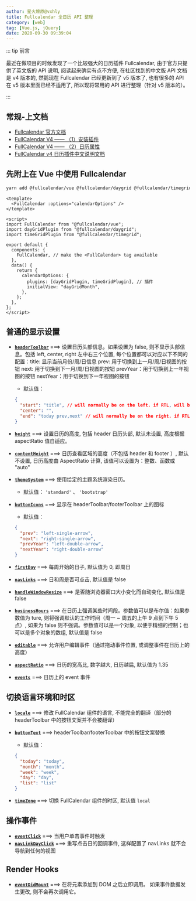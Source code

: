 ```yaml
---
author: 星火燎原@vxhly
title: Fullcalendar 全日历 API 整理
category: [web]
tag: [Vue.js, jQuery]
date: 2020-09-30 09:39:04
---
```


::: tip 前言

最近在做项目的时候发现了一个比较强大的日历插件 Fullcalendar, 由于官方只提供了英文版的 API 说明, 阅读起来确实有点不方便, 在社区找到的中文版 API 文档是 v4 版本的, 然鹅现在 Fullcalendar 已经更新到了 v5 版本了, 也有很多的 API 在 v5 版本里面已经不适用了, 所以现将常用的 API 进行整理（针对 v5 版本的）。

:::

<!-- more -->

## 常规-上文档

- [Fullcalendar 官方文档](https://fullcalendar.io/)
- [FullCalendar V4 —— （1）安装插件](https://www.jianshu.com/p/183d2fcec3fb)
- [FullCalendar V4 —— （2）日历属性](https://www.jianshu.com/p/9c9b9fb83337)
- [FullCalendar v4 日历插件中文说明文档](https://cloud.tencent.com/developer/article/1019452)

## 先附上在 Vue 中使用 Fullcalendar

```bash
yarn add @fullcalendar/vue @fullcalendar/daygrid @fullcalendar/timegrid
```

```vue
<template>
  <FullCalendar :options="calendarOptions" />
</template>

<script>
import FullCalendar from "@fullcalendar/vue";
import dayGridPlugin from "@fullcalendar/daygrid";
import timeGridPlugin from "@fullcalendar/timegrid";

export default {
  components: {
    FullCalendar, // make the <FullCalendar> tag available
  },
  data() {
    return {
      calendarOptions: {
        plugins: [dayGridPlugin, timeGridPlugin], // 插件
        initialView: "dayGridMonth",
      },
    };
  },
};
</script>
```

## 普通的显示设置

- [**`headerToolbar`**](https://fullcalendar.io/docs/headerToolbar) ===> 设置日历头部信息。如果设置为 false, 则不显示头部信息。包括 left, center, right 左中右三个位置, 每个位置都可以对应以下不同的配置：title: 显示当前月份/周/日信息 prev: 用于切换到上一月/周/日视图的按钮 next: 用于切换到下一月/周/日视图的按钮 prevYear：用于切换到上一年视图的按钮 nextYear：用于切换到下一年视图的按钮

  - 默认值：

  ```json
  {
    "start": "title", // will normally be on the left. if RTL, will be on the right
    "center": "",
    "end": "today prev,next" // will normally be on the right. if RTL, will be on the left
  }
  ```

- [**`height`**](https://fullcalendar.io/docs/height) ===> 设置日历的高度, 包括 header 日历头部, 默认未设置, 高度根据 aspectRatio 值自适应。
- [**`contentHeight`**](https://fullcalendar.io/docs/contentHeight) ===> 日历查看区域的高度（不包括 header 和 footer ）, 默认不设置, 日历高度由 AspectRatio 计算, 该值可以设置为：整数、函数或 "auto"
- [**`themeSystem`**](https://fullcalendar.io/docs/themeSystem) ===> 使用给定的主题系统渲染日历。
  - 默认值： `'standard'` 、 `'bootstrap'`
- [**`buttonIcons`**](https://fullcalendar.io/docs/buttonIcons) ===> 显示在 headerToolbar/footerToolbar 上的图标

  - 默认值：

  ```json
  {
    "prev": "left-single-arrow",
    "next": "right-single-arrow",
    "prevYear": "left-double-arrow",
    "nextYear": "right-double-arrow"
  }
  ```

- [**`firstDay`**](https://fullcalendar.io/docs/firstDay) ===> 每周开始的日子, 默认值为 0, 即周日
- [**`navLinks`**](https://fullcalendar.io/docs/navLinks) ===> 日和周是否可点击, 默认值是 false
- [**`handleWindowResize`**](https://fullcalendar.io/docs/handleWindowResize) ===> 是否随浏览器窗口大小变化而自动变化, 默认值是 false
- [**`businessHours`**](https://fullcalendar.io/docs/businessHours) ===> 在日历上强调某些时间段。参数值可以是布尔值：如果参数值为 ture, 则将强调默认的工作时间（周一 ~ 周五的上午 9 点到下午 5 点）, 如果为 false 则不强调。参数值可以是一个对象, 以便于精细的控制；也可以是多个对象的数组, 默认值是 false
- [**`editable`**](https://fullcalendar.io/docs/editable) ===> 允许用户编辑事件（通过拖动事件位置, 或调整事件在日历上的高度）
- [**`aspectRatio`**](https://fullcalendar.io/docs/aspectRatio) ===> 日历的宽高比, 数字越大, 日历越扁, 默认值为 1.35
- [**`events`**](https://fullcalendar.io/docs/events-array) ===> 日历上的 event 事件

## 切换语言环境和时区

- [**`locale`**](https://fullcalendar.io/docs/locale) ===> 修改 FullCalendar 组件的语言, 不能完全的翻译（部分的 headerToolbar 中的按钮文案并不会被翻译）
- [**`buttonText`**](https://fullcalendar.io/docs/buttonText) ===> headerToolbar/footerToolbar 中的按钮文案替换

  - 默认值：

  ```json
  {
    "today": "today",
    "month": "month",
    "week": "week",
    "day": "day",
    "list": "list"
  }
  ```

- [**`timeZone`**](https://fullcalendar.io/docs/timeZone) ===> 切换 FullCalendar 组件的时区, 默认值 `local`

## 操作事件

- [**`eventClick`**](https://fullcalendar.io/docs/eventClick) ===> 当用户单击事件时触发
- [**`navLinkDayClick`**](https://fullcalendar.io/docs/navLinkDayClick) ===> 重写点击日的回调事件, 这样配置了 navLinks 就不会导航到任何的视图

## Render Hooks

- [**`eventDidMount`**](https://fullcalendar.io/docs/event-render-hooks) ===> 在将元素添加到 DOM 之后立即调用。 如果事件数据发生更改, 则不会再次调用它。
